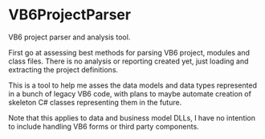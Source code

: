 # VB6ProjectParser
VB6 project parser and analysis tool.

First go at assessing best methods for parsing VB6 project, modules and class files.  There is no analysis or reporting created yet, just loading and extracting the project definitions.

This is a tool to help me asses the data models and data types represented in a bunch of legacy VB6 code, with plans to maybe automate creation of skeleton C# classes representing them in the future.

Note that this applies to data and business model DLLs, I have no intention to include handling VB6 forms or third party components.
